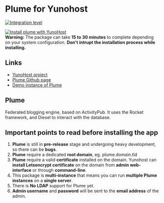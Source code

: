 # Plume for Yunohost

[![Integration level](https://dash.yunohost.org/integration/plume.svg)](https://ci-apps.yunohost.org/jenkins/job/plume%20%28Community%29/lastBuild/consoleFull)

[![Install plume with YunoHost](https://install-app.yunohost.org/install-with-yunohost.png)](https://install-app.yunohost.org/?app=plume)
<br>
**Warning:** The package can take **15 to 30 minutes** to complete depending on your system configuration. **Don't intrupt the installation process while installing.**

## Links

- [YunoHost project](https://yunohost.org)
- [Plume Github page](https://github.com/Plume-org/Plume)
- [Demo instance of Plume](https://baptiste.gelez.xyz/)

## Plume
Federated blogging engine, based on ActivityPub. It uses the Rocket framework, and Diesel to interact with the database.


## Important points to read before installing the app
1. **Plume** is still in **pre-release** stage and undergoing heavy development, so there can be **bugs**.
1. **Plume** require a dedicated **root domain**, eg. plume.domain.tld
1. **Plume** require a valid **certificate** installed on the domain. Yunohost can **install Letsencrypt certificate** on the domain from **admin web-interface** or through **command-line**.
1. This package is **multi-instance** that means you can run **multiple Plume instances** on a **single server**.
1. There is **No LDAP** support for Plume yet.
1. **Admin username** and **password** will be sent to the **email address** of the admin.
